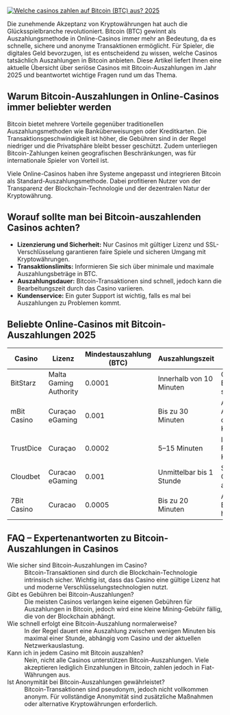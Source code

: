 [![Welche casinos zahlen auf Bitcoin (BTC) aus? 2025](https://123-caf.pages.dev/gitsignup.png)](https://vrmoo.ru/Bt82HjjY)

<p>Die zunehmende Akzeptanz von Kryptowährungen hat auch die Glücksspielbranche revolutioniert. Bitcoin (BTC) gewinnt als Auszahlungsmethode in Online-Casinos immer mehr an Bedeutung, da es schnelle, sichere und anonyme Transaktionen ermöglicht. Für Spieler, die digitales Geld bevorzugen, ist es entscheidend zu wissen, welche Casinos tatsächlich Auszahlungen in Bitcoin anbieten. Diese Artikel liefert Ihnen eine aktuelle Übersicht über seriöse Casinos mit Bitcoin-Auszahlungen im Jahr 2025 und beantwortet wichtige Fragen rund um das Thema.</p>  <h2>Warum Bitcoin-Auszahlungen in Online-Casinos immer beliebter werden</h2> <p>Bitcoin bietet mehrere Vorteile gegenüber traditionellen Auszahlungsmethoden wie Banküberweisungen oder Kreditkarten. Die Transaktionsgeschwindigkeit ist höher, die Gebühren sind in der Regel niedriger und die Privatsphäre bleibt besser geschützt. Zudem unterliegen Bitcoin-Zahlungen keinen geografischen Beschränkungen, was für internationale Spieler von Vorteil ist.</p> <p>Viele Online-Casinos haben ihre Systeme angepasst und integrieren Bitcoin als Standard-Auszahlungsmethode. Dabei profitieren Nutzer von der Transparenz der Blockchain-Technologie und der dezentralen Natur der Kryptowährung.</p>  <h2>Worauf sollte man bei Bitcoin-auszahlenden Casinos achten?</h2> <ul> <li><strong>Lizenzierung und Sicherheit:</strong> Nur Casinos mit gültiger Lizenz und SSL-Verschlüsselung garantieren faire Spiele und sicheren Umgang mit Kryptowährungen.</li> <li><strong>Transaktionslimits:</strong> Informieren Sie sich über minimale und maximale Auszahlungsbeträge in BTC.</li> <li><strong>Auszahlungsdauer:</strong> Bitcoin-Transaktionen sind schnell, jedoch kann die Bearbeitungszeit durch das Casino variieren.</li> <li><strong>Kundenservice:</strong> Ein guter Support ist wichtig, falls es mal bei Auszahlungen zu Problemen kommt.</li> </ul>  <h2>Beliebte Online-Casinos mit Bitcoin-Auszahlungen 2025</h2> <table> <thead> <tr> <th>Casino</th> <th>Lizenz</th> <th>Mindestauszahlung (BTC)</th> <th>Auszahlungszeit</th> <th>Besondere Features</th> </tr> </thead> <tbody> <tr> <td>BitStarz</td> <td>Malta Gaming Authority</td> <td>0.0001</td> <td>Innerhalb von 10 Minuten</td> <td>Große Auswahl an Bitcoin-Spielen, schneller Support</td> </tr> <tr> <td>mBit Casino</td> <td>Curaçao eGaming</td> <td>0.001</td> <td>Bis zu 30 Minuten</td> <td>Automatische Auszahlungen, diversifizierte Kryptowährungen</td> </tr> <tr> <td>TrustDice</td> <td>Curaçao</td> <td>0.0002</td> <td>5–15 Minuten</td> <td>Integrierte Wallet, Favorit bei Krypto-Spielern</td> </tr> <tr> <td>Cloudbet</td> <td>Curacao eGaming</td> <td>0.001</td> <td>Unmittelbar bis 1 Stunde</td> <td>Sportwetten und Casino mit Fokus auf Bitcoin</td> </tr> <tr> <td>7Bit Casino</td> <td>Curacao</td> <td>0.0005</td> <td>Bis zu 20 Minuten</td> <td>Altesingesessenes Bitcoin-Casino, hohe Limits</td> </tr> </tbody> </table>  <h2>FAQ – Expertenantworten zu Bitcoin-Auszahlungen in Casinos</h2> <dl> <dt>Wie sicher sind Bitcoin-Auszahlungen im Casino?</dt> <dd>Bitcoin-Transaktionen sind durch die Blockchain-Technologie intrinsisch sicher. Wichtig ist, dass das Casino eine gültige Lizenz hat und moderne Verschlüsselungstechnologien nutzt.</dd> <dt>Gibt es Gebühren bei Bitcoin-Auszahlungen?</dt> <dd>Die meisten Casinos verlangen keine eigenen Gebühren für Auszahlungen in Bitcoin, jedoch wird eine kleine Mining-Gebühr fällig, die von der Blockchain abhängt.</dd> <dt>Wie schnell erfolgt eine Bitcoin-Auszahlung normalerweise?</dt> <dd>In der Regel dauert eine Auszahlung zwischen wenigen Minuten bis maximal einer Stunde, abhängig vom Casino und der aktuellen Netzwerkauslastung.</dd> <dt>Kann ich in jedem Casino mit Bitcoin auszahlen?</dt> <dd>Nein, nicht alle Casinos unterstützen Bitcoin-Auszahlungen. Viele akzeptieren lediglich Einzahlungen in Bitcoin, zahlen jedoch in Fiat-Währungen aus.</dd> <dt>Ist Anonymität bei Bitcoin-Auszahlungen gewährleistet?</dt> <dd>Bitcoin-Transaktionen sind pseudonym, jedoch nicht vollkommen anonym. Für vollständige Anonymität sind zusätzliche Maßnahmen oder alternative Kryptowährungen erforderlich.</dd> </dl>